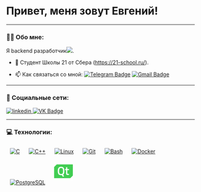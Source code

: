 
# Привет, меня зовут Евгений!

---

### :man_technologist: Обо мне:

Я backend разработчик<img src="https://media.giphy.com/media/WUlplcMpOCEmTGBtBW/giphy.gif" width="30px">.

- :telescope: Студент Школы 21 от Сбера (https://21-school.ru/).

- :mailbox: Как связаться со мной: [![Telegram Badge](https://img.shields.io/badge/-EvgeniiMasterov-blue?style=flat&logo=Telegram&logoColor=white)](https://t.me/Colonka1) [![Gmail Badge](https://img.shields.io/badge/-Gmail-red?style=flat&logo=Gmail&logoColor=white)](mailto:evmast96@gmail.com)

---

### 🤝 Социальные сети:

  <div id="badges">
    <a href="https://www.linkedin.com/in/evgenii-masterov-b231b6234/" target="_blank">
      <img src="https://cdn-icons-png.flaticon.com/512/2504/2504799.png" width="40" height="40" alt="linkedin" />
    </a>
    <a href="https://vk.com/id57372653" target="_blank">
      <img src="https://cdn-icons-png.flaticon.com/512/145/145813.png" width="40" height="40" alt="VK Badge"/>
    </a>
  </div>

---

### 💻 Технологии:

<div>
<a href="https://www.cprogramming.com/" target="_blank"><img style="margin: 10px" src="https://profilinator.rishav.dev/skills-assets/c-original.svg" alt="C" height="50" /></a> 
<a href="https://www.cplusplus.com/" target="_blank"><img style="margin: 10px" src="https://profilinator.rishav.dev/skills-assets/cplusplus-original.svg" alt="C++" height="50" /></a>  
<a href="https://www.linux.org/" target="_blank"><img style="margin: 10px" src="https://profilinator.rishav.dev/skills-assets/linux-original.svg" alt="Linux" height="50" /></a>  
<a href="https://github.com/" target="_blank"><img style="margin: 10px" src="https://profilinator.rishav.dev/skills-assets/git-scm-icon.svg" alt="Git" height="50" /></a>  
<a href="https://www.gnu.org/software/bash/" target="_blank"><img style="margin: 10px" src="https://profilinator.rishav.dev/skills-assets/gnu_bash-icon.svg" alt="Bash" height="50" /></a>   
<a href="https://www.docker.com/" target="_blank"><img style="margin: 10px" src="https://profilinator.rishav.dev/skills-assets/docker-original-wordmark.svg" alt="Docker" height="50" /></a>  
<a href="https://www.postgresql.org/" target="_blank"><img style="margin: 10px" src="https://profilinator.rishav.dev/skills-assets/postgresql-original-wordmark.svg" alt="PostgreSQL" height="50" /></a>
<a href="https://www.qt.io/" target="_blank"><img style="margin: 10px" src="https://github.com/devicons/devicon/blob/master/icons/qt/qt-original.svg" alt="PostgreSQL" height="50" /></a> 
</div>
